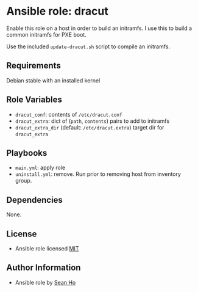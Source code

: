 # Ansible role: dracut
Enable this role on a host in order to build an initramfs.
I use this to build a common initramfs for PXE boot.

Use the included `update-dracut.sh` script to compile an initramfs.

## Requirements
Debian stable with an installed kernel

## Role Variables
+ `dracut_conf`: contents of `/etc/dracut.conf`
+ `dracut_extra`: dict of (`path`, `contents`) pairs to add to initramfs
+ `dracut_extra_dir` (default: `/etc/dracut.extra`) target dir for `dracut_extra`

## Playbooks
+ `main.yml`: apply role
+ `uninstall.yml`: remove. Run prior to removing host from inventory group.

## Dependencies
None.

## License
+ Ansible role licensed [MIT](LICENSE)

## Author Information
+ Ansible role by [Sean Ho](https://github.com/ho-ansible/)
